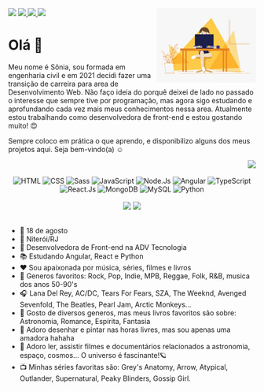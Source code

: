 <img align="right" width="40%" src="/img/dev.gif" />
<div > 
<a href="https://www.linkedin.com/in/soniamarasa/" target="_blank" ><img src="https://img.shields.io/badge/LinkedIn-0077B5?style=for-the-badge&logo=linkedin&logoColor=white"></a> 
<a href="https://instagram.com/soniamarasa" target="_blank" ><img src="https://img.shields.io/badge/Instagram-E4405F?style=for-the-badge&logo=instagram&logoColor=white"> </a>
<a href="https://t.me/soniamarasa" target="_blank" ><img src="https://img.shields.io/badge/Telegram-2CA5E0?style=for-the-badge&logo=telegram&logoColor=white"> </a>
<a href="mailto:soniamarasa@outlook.com" target="_blank"><img src="https://img.shields.io/badge/-EMAIL-%238DB473?style=for-the-badge&logo=microsoftoutlook&logoColor=white"> </a>
</div>

# Olá 👋 
<div align="left">
<p> Meu nome é Sônia, sou formada em engenharia civil e em 2021 decidi fazer uma transição de carreira para area de Desenvolvimento Web. Não faço ideia do porquê deixei de lado no passado o interesse que sempre tive por programação, mas agora sigo estudando e aprofundando cada vez mais meus conhecimentos nessa area. Atualmente estou trabalhando como desenvolvedora de front-end e estou gostando muito! 😍   </p>
<p> Sempre coloco em prática o que aprendo, e disponibilizo alguns dos meus projetos aqui. Seja bem-vindo(a) ☺️ </p>
</div> 

<div align="right"> 
    
![](https://komarev.com/ghpvc/?username=soniamarasa&color=yellow&style=flat)
    
</div>
    
<div align="center"> 
    <img title="HTML" width="45px" src="https://cdn.jsdelivr.net/gh/devicons/devicon/icons/html5/html5-plain-wordmark.svg"/>
    <img title="CSS" width="45px" src="https://cdn.jsdelivr.net/gh/devicons/devicon/icons/css3/css3-plain-wordmark.svg"/>
    <img title="Sass" width="45px" src="https://cdn.jsdelivr.net/gh/devicons/devicon/icons/sass/sass-original.svg" />
    <img title="JavaScript" width="40px" src="https://cdn.jsdelivr.net/gh/devicons/devicon/icons/javascript/javascript-plain.svg"/>
    <img title="Node.Js" width="45px" src="https://cdn.jsdelivr.net/gh/devicons/devicon/icons/nodejs/nodejs-plain.svg" />
    <img title="Angular" width="45px" src="https://cdn.jsdelivr.net/gh/devicons/devicon/icons/angularjs/angularjs-plain.svg"/>
    <img title="TypeScript"width="45px" src="https://cdn.jsdelivr.net/gh/devicons/devicon/icons/typescript/typescript-plain.svg" />
    <img title="React.Js" width="45px" src="https://cdn.jsdelivr.net/gh/devicons/devicon/icons/react/react-original.svg" />
    <img title="MongoDB" width="45px" src="https://cdn.jsdelivr.net/gh/devicons/devicon/icons/mongodb/mongodb-plain-wordmark.svg" />
    <img title="MySQL" width="45px" src="https://cdn.jsdelivr.net/gh/devicons/devicon/icons/mysql/mysql-original.svg" />
    <img title="Python" width="45px" src="https://cdn.jsdelivr.net/gh/devicons/devicon/icons/python/python-original.svg" />  
</div>

</br>

<div align="center">
<img  width="57%" src="https://github-readme-stats-eight-theta.vercel.app/api?username=soniamarasa&show_icons=true&theme=onedark&include_all_commits=true&count_private=true&border_radius=35&hide_border=true"/>
<img  width="41%" src="https://github-readme-stats.vercel.app/api/top-langs/?username=soniamarasa&layout=compact&langs_count=8&theme=onedark&hide_border=true"/>
</div>

 </br>
  

- 🎂 18 de agosto
- 📌 Niterói/RJ
- 💼 Desenvolvedora de Front-end na ADV Tecnologia
- 📚 Estudando Angular, React e Python
- ♥️ Sou apaixonada por música, séries, filmes e livros
- 🎵 Generos favoritos: Rock, Pop, Indie, MPB, Reggae, Folk, R&B, musica dos anos 50-90's
- 🎧 Lana Del Rey, AC/DC, Tears For Fears, SZA, The Weeknd, Avenged Sevenfold, The Beatles, Pearl Jam, Arctic Monkeys... 
- 📖 Gosto de diversos generos, mas meus livros favoritos são sobre: Astronomia, Romance, Espírita, Fantasia
- 🎨 Adoro desenhar e pintar nas horas livres, mas sou apenas uma amadora hahaha
- 🚀 Adoro ler, assistir filmes e documentários relacionados a astronomia, espaço, cosmos... O universo é fascinante!🪐
- 📺 Minhas séries favoritas são: Grey's Anatomy, Arrow, Atypical, Outlander, Supernatural, Peaky Blinders, Gossip Girl.


